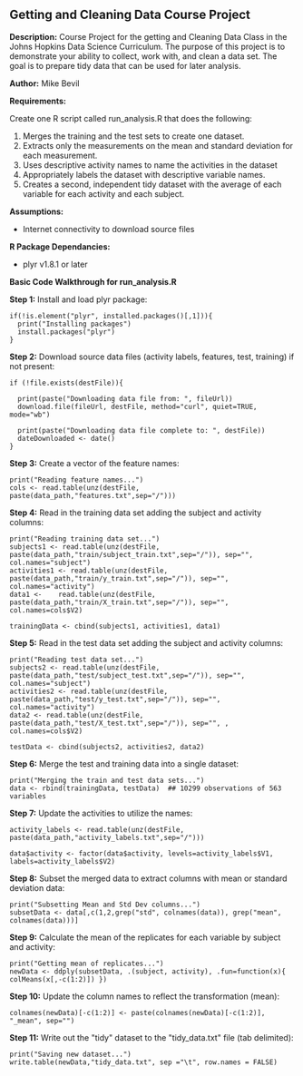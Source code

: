 Getting and Cleaning Data Course Project
----------------------------------------

**Description:** Course Project for the getting and Cleaning Data Class in the Johns Hopkins Data Science Curriculum. The purpose of this project is to demonstrate your ability to collect, work with, and clean a data set. The goal is to prepare tidy data that can be used for later analysis.

**Author:** Mike Bevil

**Requirements:** 

Create one R script called run_analysis.R that does the following: 

  1. Merges the training and the test sets to create one dataset. 
  2.  Extracts only the measurements on the mean and standard deviation for each measurement. 
  3.  Uses descriptive activity names to name the activities in the dataset 
  4.  Appropriately labels the dataset with descriptive variable names. 
  5. Creates a second, independent tidy dataset with the average of each variable for each activity and each subject.

**Assumptions:**

  * Internet connectivity to download source files

**R Package Dependancies:**
  
  * plyr v1.8.1 or later


**Basic Code Walkthrough for run_analysis.R**

  **Step 1:** Install and load plyr package:
  
    if(!is.element("plyr", installed.packages()[,1])){
      print("Installing packages")
      install.packages("plyr")
    }
  

  **Step 2:** Download source data files (activity labels, features, test, training) if not present:
  
    if (!file.exists(destFile)){
    
      print(paste("Downloading data file from: ", fileUrl))
      download.file(fileUrl, destFile, method="curl", quiet=TRUE, mode="wb")
      
      print(paste("Downloading data file complete to: ", destFile))
      dateDownloaded <- date()
    }
    
  **Step 3:** Create a vector of the feature names:
  
    print("Reading feature names...")
    cols <- read.table(unz(destFile, paste(data_path,"features.txt",sep="/")))
    
    
  **Step 4:** Read in the training data set adding the subject and activity columns:
  
    print("Reading training data set...")
    subjects1 <- read.table(unz(destFile, paste(data_path,"train/subject_train.txt",sep="/")), sep="", col.names="subject") 
    activities1 <- read.table(unz(destFile, paste(data_path,"train/y_train.txt",sep="/")), sep="", col.names="activity")
    data1 <-    read.table(unz(destFile, paste(data_path,"train/X_train.txt",sep="/")), sep="", col.names=cols$V2) 

    trainingData <- cbind(subjects1, activities1, data1)
    
    
  **Step 5:** Read in the test data set adding the subject and activity columns:
  
    print("Reading test data set...")
    subjects2 <- read.table(unz(destFile, paste(data_path,"test/subject_test.txt",sep="/")), sep="", col.names="subject")
    activities2 <- read.table(unz(destFile, paste(data_path,"test/y_test.txt",sep="/")), sep="", col.names="activity")
    data2 <- read.table(unz(destFile, paste(data_path,"test/X_test.txt",sep="/")), sep="", , col.names=cols$V2)

    testData <- cbind(subjects2, activities2, data2)
    
    
  **Step 6:** Merge the test and training data into a single dataset:
  
    print("Merging the train and test data sets...")
    data <- rbind(trainingData, testData)  ## 10299 observations of 563 variables
    
    
  **Step 7:** Update the activities to utilize the names:
  
    activity_labels <- read.table(unz(destFile, paste(data_path,"activity_labels.txt",sep="/")))
    
    data$activity <- factor(data$activity, levels=activity_labels$V1, labels=activity_labels$V2)
    
    
  **Step 8:**  Subset the merged data to extract columns with mean or standard deviation data:
  
    print("Subsetting Mean and Std Dev columns...")
    subsetData <- data[,c(1,2,grep("std", colnames(data)), grep("mean", colnames(data)))]
    
    
  **Step 9:** Calculate the mean of the replicates for each variable by subject and activity:
  
    print("Getting mean of replicates...")
    newData <- ddply(subsetData, .(subject, activity), .fun=function(x){ colMeans(x[,-c(1:2)]) })
    
    
  **Step 10:** Update the column names to reflect the transformation (mean):
  
    colnames(newData)[-c(1:2)] <- paste(colnames(newData)[-c(1:2)], "_mean", sep="")
    
  **Step 11:**  Write out the "tidy" dataset to the "tidy_data.txt" file (tab delimited):
  
    print("Saving new dataset...")
    write.table(newData,"tidy_data.txt", sep ="\t", row.names = FALSE)




